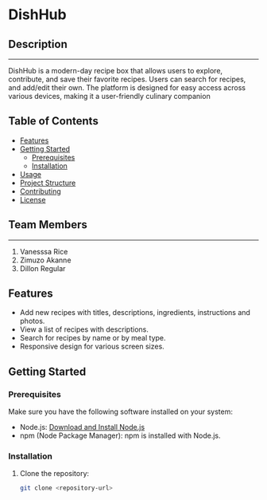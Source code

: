 # DishHub

## Description

---

DishHub is a modern-day recipe box that allows users to explore, contribute, and save their favorite recipes. Users can search for recipes, and add/edit their own. The platform is designed for easy access across various devices, making it a user-friendly culinary companion

## Table of Contents

- [Features](#features)
- [Getting Started](#getting-started)
  - [Prerequisites](#prerequisites)
  - [Installation](#installation)
- [Usage](#usage)
- [Project Structure](#project-structure)
- [Contributing](#contributing)
- [License](#license)

## Team Members

---

1. Vanesssa Rice
2. Zimuzo Akanne
3. Dillon Regular

## Features

- Add new recipes with titles, descriptions, ingredients, instructions and photos.
- View a list of recipes with descriptions.
- Search for recipes by name or by meal type.
- Responsive design for various screen sizes.

## Getting Started

### Prerequisites

Make sure you have the following software installed on your system:

- Node.js: [Download and Install Node.js](https://nodejs.org/)
- npm (Node Package Manager): npm is installed with Node.js.

### Installation

1. Clone the repository:

   ```bash
   git clone <repository-url>
   ```
